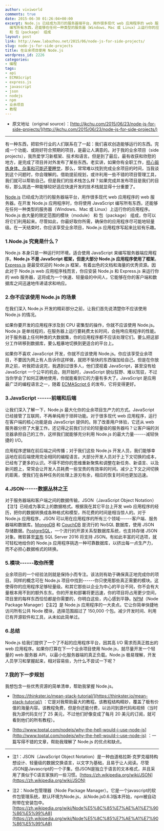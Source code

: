 ```yaml
---
author: viviworld
comments: true
date: 2015-06-30 01:26:04+00:00
excerpt: Node.js 已经成为流行的服务器端平台，用作很多现代 web 应用程序的 web 服务器。在开发 Node.js 应用程序时，你将使用 JavaScript
  编写所有东西，还能够在任何一种类型的服务器（Windows、Mac 或 Linux）上运行你的应用程序。Node.js 由大量的限定范围的模块（module）
  和 包（package） 组成
layout: post
link: http://www.labazhou.net/2015/06/node-js-for-side-projects/
slug: node-js-for-side-projects
title: 在业余项目使用 Node.js
wordpress_id: 2226
categories:
- 编程
tags:
- api
- ECMAScript
- express.js
- javascript
- json
- nodejs
- npm
- 业余项目
- 教程
---
```



	
  * 原文地址（original source）：[http://jkchu.com/2015/06/23/node-js-for-side-projects/](http://jkchu.com/2015/06/23/node-js-for-side-projects/)





* * *



有一种东西，把软件行业的人们联系在了一起：我们喜欢创造能够运行的东西。完成一个功能、或刚好符合预期的项目，是最让人满意的。对于我的业余项目（side projects），我热爱学习新框架、技术和语言。但是到了最后，最有收获和欣慰的地方，是完成了项目并对外发布了某些东西。老实讲，如果你有全职工作，[担心锻炼身体、杂事和可能还要睡觉](http://www.labazhou.net/2014/09/work-life-imbalance/)，那么，常常难以找到完成业余项目的时间，当我谈到这个问题时，你会理解的。借助提前规划，或许利用一些不错的项目管理工具，我们就可以帮助自己。但是我们的技术栈怎么样？如果完成并发布项目是我们的目标，那么挑选一种能够较好适应快速开发的技术栈就显得十分重要了。

[Node.js](https://nodejs.org/) 已经成为流行的服务器端平台，用作很多现代 web 应用程序的 web 服务器。在开发 Node.js 应用程序时，你将使用 JavaScript 编写所有东西，还能够在任何一种类型的服务器（Windows、Mac 或 Linux）上运行你的应用程序。Node.js 由大量的限定范围的模块（module） 和 包（package） 组成，你可以将它们利用起来。尽管如此，你最好取你所需，确保你的应用程序尽可能地轻量级。在一天结束时，你应该享受业余项目，Node.js 应用程序写起来比较有乐趣。


### 1.Node.js 究竟是什么？


Node.js 本身只是一种运行时环境，适合使用 JavaScript 来编写服务器端应用程序。**Node.js 不是 JavaScript 框架，但是大部分 Node.js 应用程序使用了框架**。[Express.js](http://expressjs.com/) 是最受欢迎的 Node.js 框架，有着出色的文档和海量的优秀资源。因此对于 Node.js web 应用程序栈而言，你应安装 Node.js 和 Express.js 来运行你的 web 服务器，这将成为一个快速、轻量级的中间人，它能够在你的客户端和数据库之间迅速地传递请求和响应。


### 2.你不应该使用 Node.js 的场景


在我们深入 Node.js 开发的精彩部分之前，让我们首先说清楚你不应该使用 Node.js 的情况。

如果你要开发的应用程序涉及到 CPU 密集型的操作，你就不应该使用 Node.js。Node.js 是单线程的，在服务器上运行要耗费太长时间，会拖垮应用程序的性能。对于服务器上任何种类的大数据集，你的应用程序都不应该处理它们。要么把这部分工作转移到数据库，要么粗暴地切换到更适合的平台上。

如果你不喜欢 JavaScript 开发，你就不应该使用 Node.js。你应该享受业余项目，不要因为网上有人告诉你这样做，就把不愉快的东西强加给自己。但是在你放弃之前，听我把话说完，我遇到过很多人，他们漠视着 JavaScript，甚至没有给 JavaScript 一个公平的机会。刚开始时，JavaScript 貌似狂野、难以驾驭，不过当你学会了如何正确地使用，你就能看到它的力量有多大了。JavaScript 是应用最广泛的编程语言之一，随着 [ECMAScript 6](https://github.com/lukehoban/es6features) 的发布，它将变得更好。


### 3.JavaScript ------前端和后端


让我们深入了解一下，Node.js 最大化你的业余项目生产力的方式。JavaScript 已经接管了互联网，不再单纯用于琐碎功能。对于很多现代 web 应用程序，运行在客户端的核心功能是由 JavaScript 提供的。除了改善用户体验，它还从 web 服务器分担了大量工作。还记得之前我们讨论的轻量级的服务器吗？让客户端的浏览器承担自己的工作，这样我们就能够充分利用 Node.js 的最大力量------减轻快捷的 I/O。

应用程序逻辑在前后端之间传播；对于我们这些 Node.js 开发人员，我们能够幸运地在前后端使用完全相同的编程语言。大部分开发人员对于上下文切换的成本，已经有了更多的认识。不得不把你的思维重新聚焦和调整在新任务、新语言、以及新问题上，常常会让开发人员耗费一些宝贵的有效率的时间。减少上下文之间切换的距离，使我们在各种任务的处理上游刃有余，相应的恢复时间也更加迅速。


### 4.JSON------数据丛林之王


对于服务器端和客户端之间的数据传输，JSON（JavaScript Object Notation）【注1】已经成为事实上的数据格式。根据我在其它平台上开发 web 应用程序的经历，把你的数据转换成各种格式和模型，所花费的时间是相当惊人的。对于 Node.js 应用程序，JSON 可以用在应用程序的所有三个领域------客户端、服务器端和数据库。[MongoDB](https://www.mongodb.org/) 和 [CouchDB](http://couchdb.apache.org/) 是流行的 NoSQL 数据库，使用 JSON 存储数据。[PostgreSQL](http://www.postgresql.org/)，一个流行的开源关系型数据库系统，也支持存储 JSON 对象。微软甚至[宣布](http://blogs.msdn.com/b/jocapc/archive/2015/05/16/json-support-in-sql-server-2016.aspx) SQL Server 2016 将支持 JSON。有如此丰富的可选项，就可轻松地给你的 Node.js 应用程序挑选一种可靠数据库，以挤出每一点生产力，而不必担心数据格式的转换。


### 5.模块------取你所需


业余项目的一个经验法则就是保持小而专注。该法则有助于确保真正地完成你的项目。同样的概念可在 Node.js 项目中找到------你只使用那些真正需要的模块。这使得你的应用程序足够轻量级。和其它那些以企业为中心的平台不同，你不会有大量根本用不到的额外东东。你的开发和部署将更迅速，你的项目将占用更少空间，项目里的每样东西恰恰都是你需要的，你明白这些，内心感到平静。[NPM](https://www.npmjs.com/)（Node Package Manager）【注2】是 Node.js 应用程序的一大卖点。它让你简单快捷地访问所有公共 Node 模块，选择范围超过了 150,000 个包。减少开发时间、利用已有开源软件和工具，从未如此简单过。


### 6.总结


Node.js 给我们提供了一个了不起的应用程序平台，因其高 I/O 需求而真正胜出的 web 应用程序。如果你打算在下一个业余项目使用 Node.js，就尽量开发一个轻量的 web 服务器 API，以最小化服务器端的真正负载。Node.js 极易理解，开发人员学习和掌握起来，相对容易些，为什么不尝试一下呢？


### 7.我的下一步规划


我想包含一些优秀资源的简单清单，帮助我掌握 Node.js。



	
  * [https://thinkster.io/mean-stack-tutorial/](https://thinkster.io/mean-stack-tutorial/) ：它是对我帮助最大的教程。该教程结构精妙，覆盖了极有价值的海量内容。该教程免费，但是你还能付费，以访问到源代码和视频（当时我为源代码支付了 25 美元，不过他们好像变成了每月 20 美元的订阅，就可看到他们的所有教程）。

	
  * [http://www.toptal.com/nodejs/why-the-hell-would-i-use-node-js](http://www.toptal.com/nodejs/why-the-hell-would-i-use-node-js) ：一篇写得不错的文章，帮助我理解了 Node.js 的优点和缺点。





* * *






	
  * 注1：JSON（JavaScript Object Notation）是一种由道格拉斯·克罗克福特构想设计、轻量级的数据交换语言，以文字为基础，且易于让人阅读。尽管JSON是Javascript的一个子集，但JSON是独立于语言的文本格式，并且采用了类似于C语言家族的一些习惯。[https://zh.wikipedia.org/wiki/JSON](https://zh.wikipedia.org/wiki/JSON)

	
  * 注2：Node包管理器（Node Package Manager）。它是一个javascript的软件包管理系统，默认环境为Node.js，从Node.js0.6.3版本开始，npm被自动附带在安装包中。[https://zh.wikipedia.org/wiki/Node%E5%8C%85%E7%AE%A1%E7%90%86%E5%99%A8](https://zh.wikipedia.org/wiki/Node%E5%8C%85%E7%AE%A1%E7%90%86%E5%99%A8)



